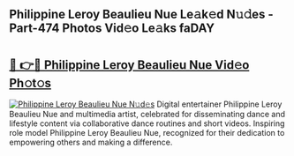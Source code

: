 ## Philippine Leroy Beaulieu Nue Le𝚊k𝚎d N𝚞𝚍es - Part-474 Photos Vid𝚎o Le𝚊ks faDAY

# <h2><a href="http://fbases.evod.top/?m=Philippine+Leroy+Beaulieu+Nue">🔗 👉🔴 Philippine Leroy Beaulieu Nue Vid𝚎o Ph𝚘t𝚘s</a></h2>

[![Philippine Leroy Beaulieu Nue N𝚞d𝚎s](https://i.imgur.com/8V9OHl7.gif)](http://fbases.evod.top/?m=Philippine+Leroy+Beaulieu+Nue)
Digital entertainer Philippine Leroy Beaulieu Nue and multimedia artist, celebrated for disseminating dance and lifestyle content via collaborative dance routines and short videos. Inspiring role model Philippine Leroy Beaulieu Nue, recognized for their dedication to empowering others and making a difference. 
